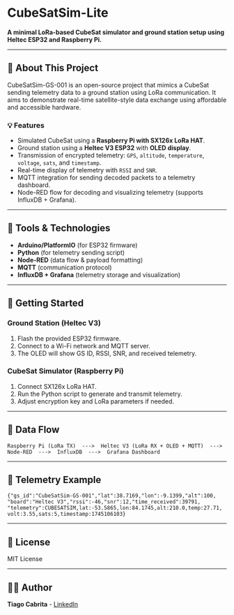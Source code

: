 # CubeSatSim-Lite

**A minimal LoRa-based CubeSat simulator and ground station setup using Heltec ESP32 and Raspberry Pi.**

---

## 📡 About This Project

CubeSatSim-GS-001 is an open-source project that mimics a CubeSat sending telemetry data to a ground station using LoRa communication. It aims to demonstrate real-time satellite-style data exchange using affordable and accessible hardware.

### 💡 Features
- Simulated CubeSat using a **Raspberry Pi with SX126x LoRa HAT**.
- Ground station using a **Heltec V3 ESP32** with **OLED display**.
- Transmission of encrypted telemetry: `GPS`, `altitude`, `temperature`, `voltage`, `sats`, and `timestamp`.
- Real-time display of telemetry with `RSSI` and `SNR`.
- MQTT integration for sending decoded packets to a telemetry dashboard.
- Node-RED flow for decoding and visualizing telemetry (supports InfluxDB + Grafana).

---

## 🧰 Tools & Technologies
- **Arduino/PlatformIO** (for ESP32 firmware)
- **Python** (for telemetry sending script)
- **Node-RED** (data flow & payload formatting)
- **MQTT** (communication protocol)
- **InfluxDB + Grafana** (telemetry storage and visualization)

---

## 🚀 Getting Started

### Ground Station (Heltec V3)
1. Flash the provided ESP32 firmware.
2. Connect to a Wi-Fi network and MQTT server.
3. The OLED will show GS ID, RSSI, SNR, and received telemetry.

### CubeSat Simulator (Raspberry Pi)
1. Connect SX126x LoRa HAT.
2. Run the Python script to generate and transmit telemetry.
3. Adjust encryption key and LoRa parameters if needed.

---

## 📅 Data Flow

```
Raspberry Pi (LoRa TX)  --->  Heltec V3 (LoRa RX + OLED + MQTT)  --->  Node-RED  --->  InfluxDB  --->  Grafana Dashboard
```

---

## 🚀 Telemetry Example
```
{"gs_id":"CubeSatSim-GS-001","lat":38.7169,"lon":-9.1399,"alt":100,
"board":"Heltec V3","rssi":-46,"snr":12,"time_received":39791,
"telemetry":CUBESATSIM,lat:-53.5865,lon:84.1745,alt:210.0,temp:27.71,
volt:3.55,sats:5,timestamp:1745106103}
```

---

## 📌 License
MIT License

---

## 👨‍💻 Author
**Tiago Cabrita** - [LinkedIn](https://www.linkedin.com/in/electricalengineer-tiago-cabrita)

